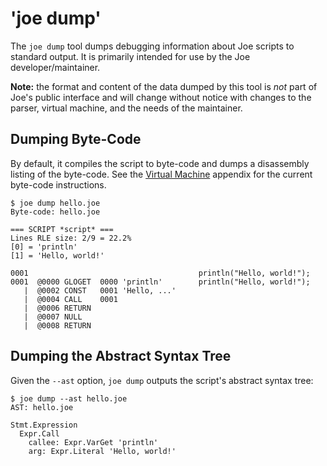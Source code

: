 # 'joe dump'

The `joe dump` tool dumps debugging information about Joe scripts to 
standard output.  It is primarily intended for use by the 
Joe developer/maintainer.

**Note:** the format and content of the data dumped by this tool is *not* 
part of Joe's public interface and will change without notice with
changes to the parser, virtual machine, and the needs of the maintainer.

## Dumping Byte-Code

By default, it compiles the script to byte-code and dumps a disassembly
listing of the byte-code.  See the [Virtual Machine](vm.md) appendix for
the current byte-code instructions. 

```text
$ joe dump hello.joe
Byte-code: hello.joe

=== SCRIPT *script* ===
Lines RLE size: 2/9 = 22.2%
[0] = 'println'
[1] = 'Hello, world!'

0001                                      println("Hello, world!");
0001  @0000 GLOGET  0000 'println'        println("Hello, world!");
   |  @0002 CONST   0001 'Hello, ...'   
   |  @0004 CALL    0001                
   |  @0006 RETURN                      
   |  @0007 NULL                        
   |  @0008 RETURN                      
```

## Dumping the Abstract Syntax Tree

Given the `--ast` option, `joe dump` outputs the script's abstract syntax tree:

```text
$ joe dump --ast hello.joe
AST: hello.joe

Stmt.Expression
  Expr.Call
    callee: Expr.VarGet 'println'
    arg: Expr.Literal 'Hello, world!'
```



